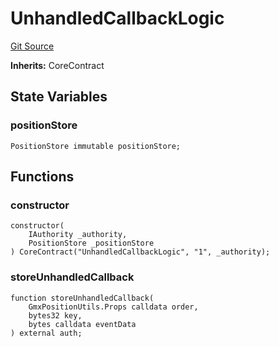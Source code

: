 # UnhandledCallbackLogic
[Git Source](https://github.com/GMX-Blueberry-Club/puppet-contracts/blob/e958c407aafad0b6c3aeaa6893e84ba9f1b97fb1/src/position/UnhandledCallbackLogic.sol)

**Inherits:**
CoreContract


## State Variables
### positionStore

```solidity
PositionStore immutable positionStore;
```


## Functions
### constructor


```solidity
constructor(
    IAuthority _authority,
    PositionStore _positionStore
) CoreContract("UnhandledCallbackLogic", "1", _authority);
```

### storeUnhandledCallback


```solidity
function storeUnhandledCallback(
    GmxPositionUtils.Props calldata order,
    bytes32 key,
    bytes calldata eventData
) external auth;
```

